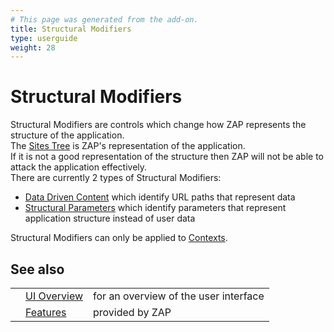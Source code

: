```yaml
---
# This page was generated from the add-on.
title: Structural Modifiers
type: userguide
weight: 28
---
```


# Structural Modifiers

Structural Modifiers are controls which change how ZAP represents the structure of the application.  
The [Sites Tree](/docs/desktop/start/features/sitestree/) is ZAP's representation of the application.  
If it is not a good representation of the structure then ZAP will not be able to attack the application effectively.  
There are currently 2 types of Structural Modifiers:

- [Data Driven Content](/docs/desktop/start/features/ddc/) which identify URL paths that represent data
- [Structural Parameters](/docs/desktop/start/features/structparams/) which identify parameters that represent application structure instead of user data

Structural Modifiers can only be applied to [Contexts](/docs/desktop/start/features/contexts/).

## See also

|     |                                           |                                       |
| --- | ----------------------------------------- | ------------------------------------- |
|     | [UI Overview](/docs/desktop/ui/)          | for an overview of the user interface |
|     | [Features](/docs/desktop/start/features/) | provided by ZAP                       |
